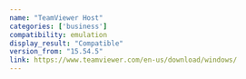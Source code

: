 ```yaml
---
name: "TeamViewer Host"
categories: ['business']
compatibility: emulation
display_result: "Compatible"
version_from: "15.54.5"
link: https://www.teamviewer.com/en-us/download/windows/
---
```


